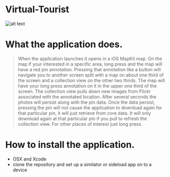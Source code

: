 # Virtual-Tourist


![alt text][ScreenShot]

[ScreenShot]: https://github.com/1ryberr/Virtual-Tourist/blob/master/IMG_0007.PNG


# What the application does. 
>When the application launches it opens in a iOS MapKit map. On the map if your interested in a specific area, long press and the map will have a red pin annotation. Pressing that annotation like a button will navigate you to another screen split with a map on about  one third of the screen and a collection view on the other two thirds. The map will have your long press annotation on it in the upper one third of the screen. The collection view pulls down new images from Flickr associated with the annotated location. After several seconds the photos will persist along with the pin data. Once the data persist, pressing the pin will not cause the application to download again for that particular pin, it will just retrieve from core data.  It will only download again at that particular pin if you pull to refresh the collection view. For other places of interest just long press. 

# How to install the application.
- OSX and Xcode
- clone the repository and  set up a similator or sideload app on to a device 
